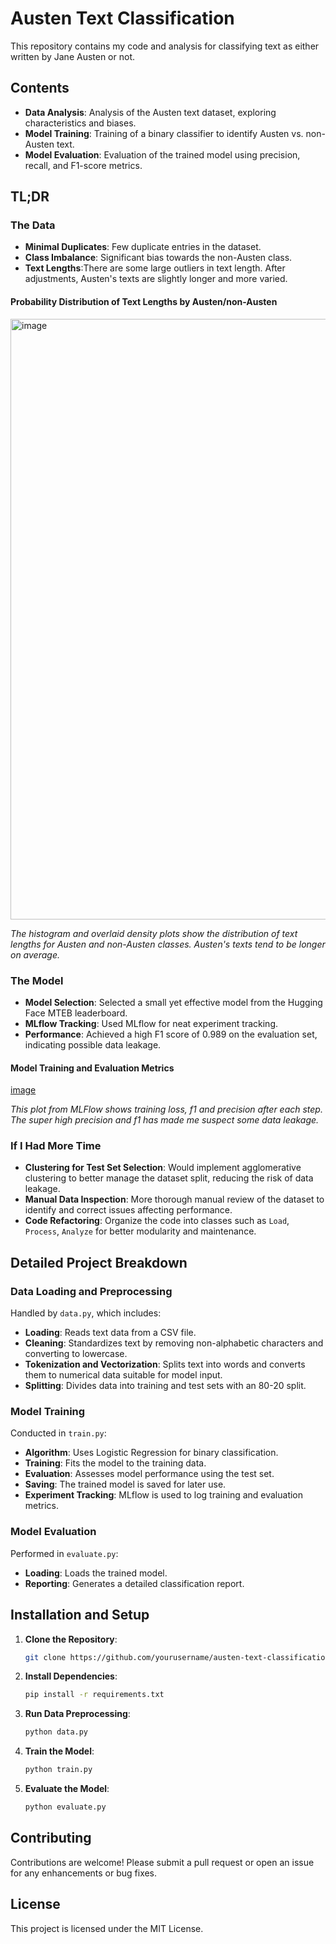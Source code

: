
# Austen Text Classification

This repository contains my code and analysis for classifying text as either written by Jane Austen or not.

## Contents

- **Data Analysis**: Analysis of the Austen text dataset, exploring characteristics and biases.
- **Model Training**: Training of a binary classifier to identify Austen vs. non-Austen text.
- **Model Evaluation**: Evaluation of the trained model using precision, recall, and F1-score metrics.

## TL;DR

### The Data

- **Minimal Duplicates**: Few duplicate entries in the dataset.
- **Class Imbalance**: Significant bias towards the non-Austen class.
- **Text Lengths**:There are some large outliers in text length. After adjustments, Austen's texts are slightly longer and more varied.

#### Probability Distribution of Text Lengths by Austen/non-Austen
<img width="961" alt="image" src="https://github.com/user-attachments/assets/70e4a4cc-a43a-4181-b342-f24ef5d8d691">

*The histogram and overlaid density plots show the distribution of text lengths for Austen and non-Austen classes. Austen's texts tend to be longer on average.*

### The Model

- **Model Selection**: Selected a small yet effective model from the Hugging Face MTEB leaderboard.
- **MLflow Tracking**: Used MLflow for neat experiment tracking.
- **Performance**: Achieved a high F1 score of 0.989 on the evaluation set, indicating possible data leakage.

#### Model Training and Evaluation Metrics
[image](https://github.com/user-attachments/assets/edb462ed-927c-4402-ac6b-68941f8bf8ad)

*This plot from MLFlow shows training loss, f1 and precision after each step. The super high precision and f1 has made me suspect some data leakage.*

### If I Had More Time

- **Clustering for Test Set Selection**: Would implement agglomerative clustering to better manage the dataset split, reducing the risk of data leakage.
- **Manual Data Inspection**: More thorough manual review of the dataset to identify and correct issues affecting performance.
- **Code Refactoring**: Organize the code into classes such as `Load`, `Process`, `Analyze` for better modularity and maintenance.

## Detailed Project Breakdown

### Data Loading and Preprocessing

Handled by `data.py`, which includes:

- **Loading**: Reads text data from a CSV file.
- **Cleaning**: Standardizes text by removing non-alphabetic characters and converting to lowercase.
- **Tokenization and Vectorization**: Splits text into words and converts them to numerical data suitable for model input.
- **Splitting**: Divides data into training and test sets with an 80-20 split.

### Model Training

Conducted in `train.py`:

- **Algorithm**: Uses Logistic Regression for binary classification.
- **Training**: Fits the model to the training data.
- **Evaluation**: Assesses model performance using the test set.
- **Saving**: The trained model is saved for later use.
- **Experiment Tracking**: MLflow is used to log training and evaluation metrics.

### Model Evaluation

Performed in `evaluate.py`:

- **Loading**: Loads the trained model.
- **Reporting**: Generates a detailed classification report.

## Installation and Setup

1. **Clone the Repository**:
   ```bash
   git clone https://github.com/yourusername/austen-text-classification.git
   ```
2. **Install Dependencies**:
   ```bash
   pip install -r requirements.txt
   ```
3. **Run Data Preprocessing**:
   ```bash
   python data.py
   ```
4. **Train the Model**:
   ```bash
   python train.py
   ```
5. **Evaluate the Model**:
   ```bash
   python evaluate.py
   ```

## Contributing

Contributions are welcome! Please submit a pull request or open an issue for any enhancements or bug fixes.

## License

This project is licensed under the MIT License.
